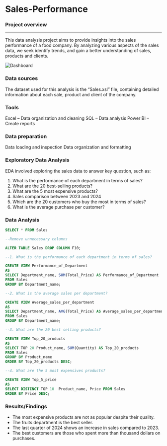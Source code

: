 # Sales-Performance

### Project overview
---
This data analysis project aims to provide insights into the sales performance of a food company. By analyzing various aspects of the sales data, we seek identify trends, and gain a better understanding of sales, products and clients.

![Dashboard](https://github.com/user-attachments/assets/f74744eb-8766-455b-9c2f-38ca122e82f0)


### Data sources

The dataset used for this analysis is the “Sales.xsl” file, containing detailed information about each sale, product and client of the company.

### Tools

Excel – Data organization and cleaning
SQL – Data analysis
Power BI – Create reports

### Data preparation

Data loading and inspection
Data organization and formatting

### Exploratory Data Analysis

EDA involved exploring the sales data to answer key question, such as:

1. What is the performance of each department in terms of sales?
2. What are the 20 best-selling products?
3. What are the 5 most expensive products?
4. Sales comparison between 2023 and 2024
5. Which are the 20 customers who buy the most in terms of sales?
6. What is the average purchase per customer?

### Data Analysis

```sql
SELECT * FROM Sales

--Remove unnecessary columns

ALTER TABLE Sales DROP COLUMN F10;

--1. What is the performance of each department in terms of sales?

CREATE VIEW Performance_of_Department
AS
SELECT Department_name, SUM(Total_Price) AS Performance_of_Department
FROM Sales
GROUP BY Department_name;

--2. What is the average sales per department?

CREATE VIEW Average_sales_per_department
AS
SELECT Department_name, AVG(Total_Price) AS Average_sales_per_department
FROM Sales
GROUP BY Department_name;

--3. What are the 20 best selling products?

CREATE VIEW Top_20_products
AS
SELECT TOP 20 Product_name, SUM(Quantity) AS Top_20_products
FROM Sales
GROUP BY Product_name 
ORDER BY Top_20_products DESC; 

--4. What are the 5 most expensives products?

CREATE VIEW Top_5_price
AS
SELECT DISTINCT TOP 10  Product_name, Price FROM Sales
ORDER BY Price DESC; 
```

### Results/Findings

- The most expensive products are not as popular despite their quality.
- The fruits department is the best seller.
- The last quarter of 2024 shows an increase in sales compared to 2023.
- The best customers are those who spent more than thousand dollars on purchases.



